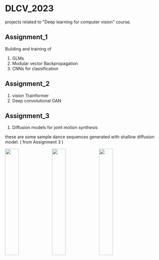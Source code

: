 # DLCV_2023
projects related to "Deep learning for computer vision" course.

## Assignment_1 
Building and training of 
1. GLMs
2. Modular vector Backpropagation
3. CNNs for classification

## Assignment_2
1. vision Trainformer
2. Deep convolutional GAN

## Assignment_3 
1. Diffusion models for joint motion synthesis

these are some sample dance sequences generated with shallow diffusion model. ( from Assignment 3 )

 <img src="(https://github.com/AshokBatakala/DLCV_2023/assets/111169763/948ac341-01d4-4eb3-ab36-d60c87e0e8fa" width="30%" /> 
   <img src= "https://github.com/AshokBatakala/DLCV_2023/assets/111169763/877ef023-339c-47d5-a98e-39986b9a8c79" width="30%" /> 
  <img src="https://github.com/AshokBatakala/DLCV_2023/assets/111169763/04aaea0f-0147-450c-9fe5-1faea93de4e0" width="30%" /> 



